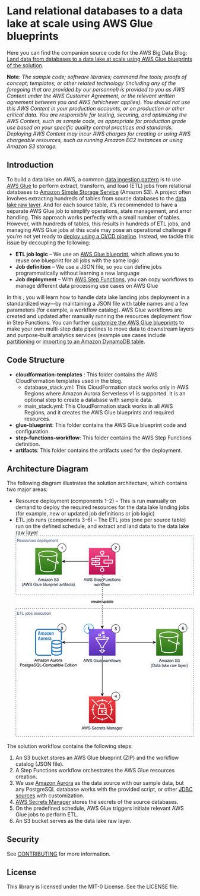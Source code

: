 # Land relational databases to a data lake at scale using AWS Glue blueprints

Here you can find the companion source code for the AWS Big Data Blog: [Land data from databases to a data lake at scale using AWS Glue blueprints of the solution](https://aws.amazon.com/blogs/big-data/land-data-from-databases-to-a-data-lake-at-scale-using-aws-glue-blueprints/).

**Note**: *The sample code; software libraries; command line tools; proofs of concept; templates; or other related technology (including any of the foregoing that are provided by our personnel) is provided to you as AWS Content under the AWS Customer Agreement, or the relevant written agreement between you and AWS (whichever applies). You should not use this AWS Content in your production accounts, or on production or other critical data. You are responsible for testing, securing, and optimizing the AWS Content, such as sample code, as appropriate for production grade use based on your specific quality control practices and standards. Deploying AWS Content may incur AWS charges for creating or using AWS chargeable resources, such as running Amazon EC2 instances or using Amazon S3 storage.*

## Introduction

To build a data lake on AWS, a common [data ingestion pattern](https://docs.aws.amazon.com/whitepapers/latest/aws-cloud-data-ingestion-patterns-practices/heterogeneous-data-ingestion-patterns.html) is to use [AWS Glue](https://aws.amazon.com/glue/) to perform extract,
transform, and load (ETL) jobs from relational databases to [Amazon Simple Storage Service](https://aws.amazon.com/s3/) (Amazon S3).
A project often involves extracting hundreds of tables from source databases to the [data lake raw layer](https://docs.aws.amazon.com/prescriptive-guidance/latest/defining-bucket-names-data-lakes/data-layer-definitions.html).
And for each source table, it’s recommended to have a separate AWS Glue job to simplify operations,
state management, and error handling. This approach works perfectly with a small number of tables.
However, with hundreds of tables, this results in hundreds of ETL jobs, and managing AWS Glue jobs at
this scale may pose an operational challenge if you’re not yet ready to [deploy using a CI/CD pipeline](https://docs.aws.amazon.com/prescriptive-guidance/latest/patterns/deploy-an-aws-glue-job-with-an-aws-codepipeline-ci-cd-pipeline.html).
Instead, we tackle this issue by decoupling the following:

- **ETL job logic** – We use an [AWS Glue blueprint](https://docs.aws.amazon.com/glue/latest/dg/blueprints-overview.html), which allows you to reuse one blueprint for all
jobs with the same logic
- **Job definition** – We use a JSON file, so you can define jobs programmatically without learning a
new language
- **Job deployment** – With [AWS Step Functions](https://aws.amazon.com/step-functions/?step-functions.sort-by=item.additionalFields.postDateTime&step-functions.sort-order=desc), you can copy workflows to manage different data
processing use cases on AWS Glue

In this [
](https://docs.aws.amazon.com/blogs/), you will learn how to handle data lake landing jobs deployment in a standardized way—by
maintaining a JSON file with table names and a few parameters (for example, a workflow catalog). AWS
Glue workflows are created and updated after manually running the resources deployment flow in Step
Functions. You can further [customize the AWS Glue blueprints](https://docs.aws.amazon.com/glue/latest/dg/orchestrate-using-blueprints.html) to make your own multi-step data
pipelines to move data to downstream layers and purpose-built analytics services (example use cases
include [partitioning](https://github.com/awslabs/aws-glue-blueprint-libs/tree/master/samples/partitioning) or [importing to an Amazon DynamoDB table](https://github.com/awslabs/aws-glue-blueprint-libs/tree/master/samples/s3_to_dynamodb).

## Code Structure
- **cloudformation-templates** : This folder contains the AWS CloudFormation templates used in the blog.
  - database_stack.yml: This CloudFormation stack works only in AWS Regions where Amazon Aurora Serverless v1 is supported. It is an optional step to create a database with sample data.
  - main_stack.yml: This CloudFormation stack works in all AWS Regions, and it creates the AWS Glue blueprints and required resources.
- **glue-blueprint**: This folder contains the AWS Glue blueprint code and configuration.
- **step-functions-workflow**: This folder contains the AWS Step Functions definition.
- **artifacts**: This folder contains the artifacts used for the deployment.

## Architecture Diagram

The following diagram illustrates the solution architecture, which contains two major areas:

- Resource deployment (components 1–2) – This is run manually on demand to deploy the
required resources for the data lake landing jobs (for example, new or updated job definitions or
job logic)
- ETL job runs (components 3–6) – The ETL jobs (one per source table) run on the defined
schedule, and extract and land data to the data lake raw layer
![Alt text](artifacts/BDB1902.jpg?raw=true "Title")

The solution workflow contains the following steps:

1. An S3 bucket stores an AWS Glue blueprint (ZIP) and the workflow catalog (JSON file).
2. A Step Functions workflow orchestrates the AWS Glue resources creation.
3. We use [Amazon Aurora](https://aws.amazon.com/rds/aurora/) as the data source with our sample data, but any PostgreSQL database
works with the provided script, or other [JDBC sources](https://spark.apache.org/docs/latest/sql-data-sources-jdbc.html) with customization.
4. [AWS Secrets Manager](https://aws.amazon.com/secrets-manager/) stores the secrets of the source databases.
5. On the predefined schedule, AWS Glue triggers initiate relevant AWS Glue jobs to perform ETL.
6. An S3 bucket serves as the data lake raw layer.

## Security

See [CONTRIBUTING](CONTRIBUTING.md#security-issue-notifications) for more information.

## License

This library is licensed under the MIT-0 License. See the LICENSE file.
